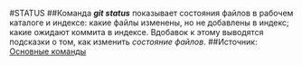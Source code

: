 #STATUS 
##Команда ***git status*** показывает состояния файлов в рабочем каталоге и индексе: какие файлы изменены, но не добавлены в индекс; какие ожидают коммита в индексе. Вдобавок к этому выводятся подсказки о том, как изменить *состояние файлов*.
##Источник: [Основные команды](https://git-scm.com/book/ru/v2/Приложение-C%3A-Команды-Git-Основные-команды)